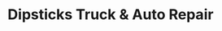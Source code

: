 ---
title: "Dipsticks Truck & Auto Repair"
url: /lufkin/dipsticks-truck-und-auto-repair/
shop: Autowerkstatt
---